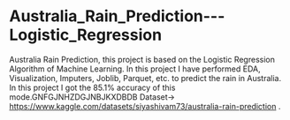 # Australia_Rain_Prediction---Logistic_Regression
Australia Rain Prediction, this project is based on the Logistic Regression Algorithm of Machine Learning. In this project I have performed EDA, Visualization, Imputers, Joblib, Parquet, etc. to predict the rain in Australia. In this project I got the 85.1% accuracy of this mode.GNFGJNHZDGJNBJKXDBDB
Dataset->   https://www.kaggle.com/datasets/siyashivam73/australia-rain-prediction
.
